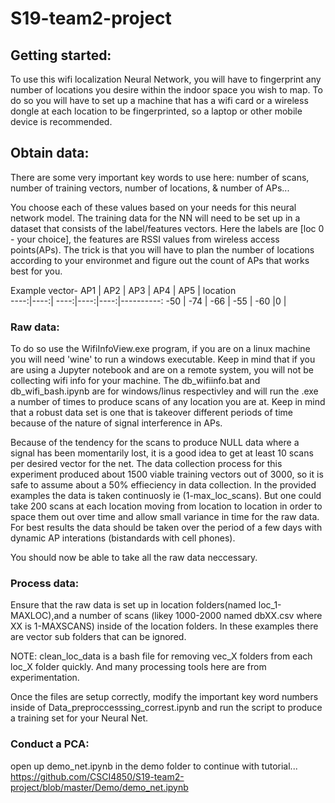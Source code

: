# S19-team2-project

## Getting started:

To use this wifi localization Neural Network, you will have to fingerprint any number of locations you desire within the indoor space you wish to map.  To do so you will have to set up a machine that has a wifi card or a wireless dongle at each location to be fingerprinted, so a laptop or other mobile device is recommended.

## Obtain data:

There are some very important key words to use here: number of scans, number of training vectors, number of locations, & number of APs...

You choose each of these values based on your needs for this neural network model.  The training data for the NN will need to be set up in a dataset that consists of the label/features vectors.  Here the labels are [loc 0 - your choice], the features are RSSI values from wireless access points(APs).  The trick is that you will have to plan the number of locations according to your environmet and figure out the count of APs that works best for you.

Example vector-
AP1  | AP2 | AP3  | AP4 | AP5 |  location  
----:|----:| ----:|----:|----:|----------:
-50  | -74 | -66  | -55 | -60 |0          |

### Raw data:

To do so use the WifiInfoView.exe program, if you are on a linux machine you will need 'wine' to run a windows executable.  Keep in mind that if you are using a Jupyter notebook and are on a remote system, you will not be collecting wifi info for your machine.  The db_wifiinfo.bat and db_wifi_bash.ipynb are for windows/linus respectivley and will run the .exe a number of times to produce scans of any location you are at.  Keep in mind that a robust data set is one that is takeover different periods of time because of the nature of signal interference in APs.

Because of the tendency for the scans to produce NULL data where a signal has been momentarily lost, it is a good idea to get at least 10 scans per desired vector for the net.  The data collection process for this experiment produced about 1500 viable training vectors out of 3000, so it is safe to assume about a 50% effieciency in data collection.  In the provided examples the data is taken continuosly ie (1-max_loc_scans). But one could take 200 scans at each location moving from location to location in order to space them out over time and allow small variance in time for the raw data.  For best results the data should be taken over the period of a few days with dynamic AP interations (bistandards with cell phones).

You should now be able to take all the raw data neccessary.

### Process data:

Ensure that the raw data is set up in location folders(named loc_1-MAXLOC),and a number of scans (likey 1000-2000 named dbXX.csv where XX is 1-MAXSCANS) inside of the location folders.  In these examples there are vector sub folders that can be ignored.

NOTE: clean_loc_data is a bash file for removing vec_X folders from each loc_X folder quickly.  And many processing tools here are from experimentation.

Once the files are setup correctly, modify the important key word numbers inside of Data_preproccesssing_correst.ipynb and run the script to produce a training set for your Neural Net.

### Conduct a PCA:

open up demo_net.ipynb in the demo folder to continue with tutorial...
https://github.com/CSCI4850/S19-team2-project/blob/master/Demo/demo_net.ipynb